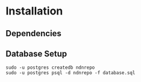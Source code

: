 # Installation

## Dependencies


## Database Setup

    sudo -u postgres createdb ndnrepo
    sudo -u postgres psql -d ndnrepo -f database.sql
